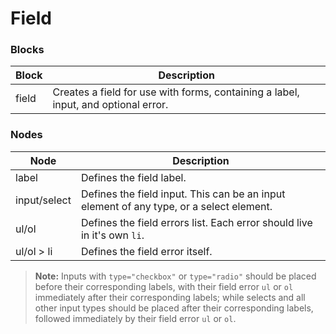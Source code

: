 # Field

### Blocks

| Block          | Description                                                                                       |
| -------------- | ------------------------------------------------------------------------------------------------- |
| field          | Creates a field for use with forms, containing a label, input, and optional error.                |

### Nodes

| Node         | Description                                                                             |
| ------------ | --------------------------------------------------------------------------------------- |
| label        | Defines the field label.                                                                |
| input/select | Defines the field input. This can be an input element of any type, or a select element. |
| ul/ol        | Defines the field errors list. Each error should live in it's own `li`.                 |
| ul/ol > li   | Defines the field error itself.                                                         |

> **Note:** Inputs with `type="checkbox"` or `type="radio"` should be placed before their corresponding labels, 
> with their field error `ul` or `ol` immediately after their corresponding labels; 
> while selects and all other input types should be placed after their corresponding labels, followed immediately
> by their field error `ul` or `ol`.